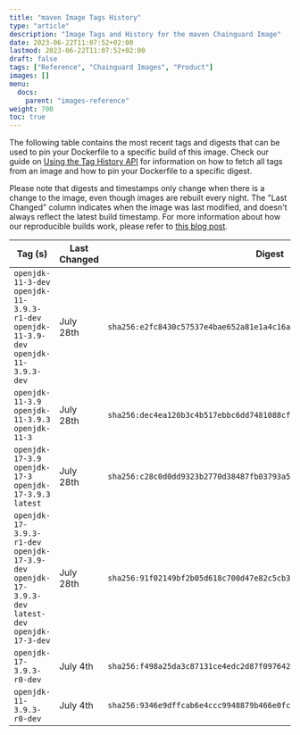 ```yaml
---
title: "maven Image Tags History"
type: "article"
description: "Image Tags and History for the maven Chainguard Image"
date: 2023-06-22T11:07:52+02:00
lastmod: 2023-06-22T11:07:52+02:00
draft: false
tags: ["Reference", "Chainguard Images", "Product"]
images: []
menu:
  docs:
    parent: "images-reference"
weight: 700
toc: true
---
```


The following table contains the most recent tags and digests that can be used to pin your Dockerfile to a specific build of this image. Check our guide on [Using the Tag History API](/chainguard/chainguard-images/using-the-tag-history-api/) for information on how to fetch all tags from an image and how to pin your Dockerfile to a specific digest.

Please note that digests and timestamps only change when there is a change to the image, even though images are rebuilt every night. The "Last Changed" column indicates when the image was last modified, and doesn't always reflect the latest build timestamp. For more information about how our reproducible builds work, please refer to [this blog post](https://www.chainguard.dev/unchained/reproducing-chainguards-reproducible-image-builds).

| Tag (s)                                                                                                | Last Changed | Digest                                                                    |
|--------------------------------------------------------------------------------------------------------|--------------|---------------------------------------------------------------------------|
|  `openjdk-11-3-dev` `openjdk-11-3.9.3-r1-dev` `openjdk-11-3.9-dev` `openjdk-11-3.9.3-dev`              | July 28th    | `sha256:e2fc8430c57537e4bae652a81e1a4c16a0fb1f1be0ef937e37576e98639cdf22` |
|  `openjdk-11-3.9` `openjdk-11-3.9.3` `openjdk-11-3`                                                    | July 28th    | `sha256:dec4ea120b3c4b517ebbc6dd7481088cfcea329dfff5f2d0c1ff3297d64484c1` |
|  `openjdk-17-3.9` `openjdk-17-3` `openjdk-17-3.9.3` `latest`                                           | July 28th    | `sha256:c28c0d0dd9323b2770d38487fb03793a50fa35d0065620cb25b1e0ea418b5ff8` |
|  `openjdk-17-3.9.3-r1-dev` `openjdk-17-3.9-dev` `openjdk-17-3.9.3-dev` `latest-dev` `openjdk-17-3-dev` | July 28th    | `sha256:91f02149bf2b05d618c700d47e82c5cb3ff11b3883ae4f61d7491a8ffeffbfa7` |
|  `openjdk-17-3.9.3-r0-dev`                                                                             | July 4th     | `sha256:f498a25da3c87131ce4edc2d87f0976428fa987353237374034d418d6a3d3071` |
|  `openjdk-11-3.9.3-r0-dev`                                                                             | July 4th     | `sha256:9346e9dffcab6e4ccc9948879b466e0fc9a878840e9f1ab7a281301e2041c4a3` |
